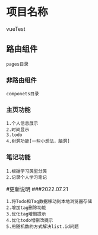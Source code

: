 # 项目名称
vueTest
## 路由组件
```
pages目录
```
### 非路由组件
```
componets目录
```

### 主页功能
```
1.个人信息展示
2.时间显示
3.todo
4.树洞功能[一些小想法，脑洞]
```
### 笔记功能
```
1.根据学习类型分类
2.记录个人学习笔记
```
#更新说明
###2022.07.21
```
1.将Todo和Tag数据移动到本地浏览器存储
2.增加tag删除功能
3.优化tag增删提示
4.优化todo增删改提示
5.用随机数的方式解决list.id问题

```
